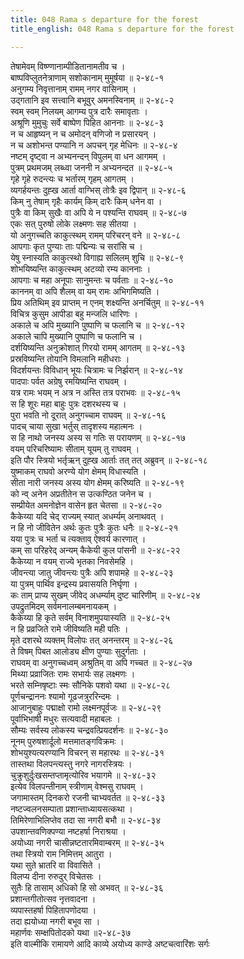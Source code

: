 ```yaml
---
title: 048 Rama s departure for the forest
title_english: 048 Rama s departure for the forest

---
```

<div class="audioEmbed"  caption="श्रीराम-हरिसीताराममूर्ति-घनपाठिभ्यां वचनम्" src="https://archive.org/download/Ramayana-recitation-Sriram-harisItArAmamUrti-Ghanapaati-v2/Kanda_2/Kanda_2_AYK-048-Shokamagnaa_Ayodhya.mp3"></div>

तेषामेवम् विष्ण्णानाम्पीडितानामतीव च ।  
बाष्पविप्लुतनेत्राणाम् सशोकानाम् मुमूर्षया ॥ २-४८-१  
अनुगम्य निवृत्तानाम् रामम् नगर वासिनाम् ।  
उद्गतानि इव सत्त्वानि बभूवुर् अमनस्विनाम् ॥ २-४८-२  
स्वम् स्वम् निलयम् आगम्य पुत्र दारैः समावृताः ।  
अश्रूणि मुमुचुः सर्वे बाष्पेण पिहित आननाः ॥ २-४८-३  
न च आहृष्यन् न च अमोदन् वणिजो न प्रसारयन् ।  
न च अशोभन्त पण्यानि न अपचन् गृह मेधिनः ॥ २-४८-४  
नष्टम् दृष्ट्वा न अभ्यनन्दन् विपुलम् वा धन आगमम् ।  
पुत्रम् प्रथमजम् लब्ध्वा जननी न अभ्यनन्दत ॥ २-४८-५  
गृहे गृहे रुदन्त्यः च भर्तारम् गृहम् आगतम् ।  
व्यगर्हयन्तः दुह्ख आर्ता वाग्भिस् तोत्रैः इव द्विपान् ॥ २-४८-६  
किम् नु तेषाम् गृहैः कार्यम् किम् दारैः किम् धनेन वा ।  
पुत्रैः वा किम् सुखैः वा अपि ये न पश्यन्ति राघवम् ॥ २-४८-७  
एकः सत् पुरुषो लोके लक्ष्मणः सह सीतया ।  
यो अनुगच्चति काकुत्स्थम् रामम् परिचरन् वने ॥ २-४८-८  
आपगाः कृत पुण्याः ताः पद्मिन्यः च सरांसि च ।  
येषु स्नास्यति काकुत्स्थो विगाह्य सलिलम् शुचि ॥ २-४८-९  
शोभयिष्यन्ति काकुत्स्थम् अटव्यो रम्य काननाः ।  
आपगाः च महा अनूपाः सानुमन्तः च पर्वताः ॥ २-४८-१०  
काननम् वा अपि शैलम् वा यम् रामः अभिगमिष्यति ।  
प्रिय अतिथिम् इव प्राप्तम् न एनम् शक्ष्यन्ति अनर्चितुम् ॥ २-४८-११  
विचित्र कुसुम आपीडा बहु मन्जलि धारिणः ।  
अकाले च अपि मुख्यानि पुष्पाणि च फलानि च ॥ २-४८-१२  
अकाले चापि मुख्यानि पुष्पाणि च फलानि च ।  
दर्शयिष्यन्ति अनुक्रोशात् गिरयो रामम् आगतम् ॥ २-४८-१३  
प्रस्रविष्यन्ति तोयानि विमलानि महीधराः ।  
विदर्शयन्तः विविधान् भूयः चित्रामः च निर्झरान् ॥ २-४८-१४  
पादपाः पर्वत अग्रेषु रमयिष्यन्ति राघवम् ।  
यत्र रामः भयम् न अत्र न अस्ति तत्र पराभवः ॥ २-४८-१५  
स हि शूरः महा बाहुः पुत्रः दशरथस्य च ।  
पुरा भवति नो दूरात् अनुगच्चाम राघवम् ॥ २-४८-१६  
पादच् चाया सुखा भर्तुस् तादृशस्य महात्मनः ।  
स हि नाथो जनस्य अस्य स गतिः स परायणम् ॥ २-४८-१७  
वयम् परिचरिष्यामः सीताम् यूयम् तु राघवम् ।  
इति पौर स्त्रियो भर्तृऋन् दुह्ख आर्ताः तत् तत् अब्रुवन् ॥ २-४८-१८  
युष्माकम् राघवो अरण्ये योग क्षेमम् विधास्यति ।  
सीता नारी जनस्य अस्य योग क्षेमम् करिष्यति ॥ २-४८-१९  
को न्व् अनेन अप्रतीतेन स उत्कण्ठित जनेन च ।  
सम्प्रीयेत अमनोज्ञेन वासेन हृत चेतसा ॥ २-४८-२०  
कैकेय्या यदि चेद् राज्यम् स्यात् अधर्म्यम् अनाथवत् ।  
न हि नो जीवितेन अर्थः कुतः पुत्रैः कुतः धनैः ॥ २-४८-२१  
यया पुत्रः च भर्ता च त्यक्ताव् ऐश्वर्य कारणात् ।  
कम् सा परिहरेद् अन्यम् कैकेयी कुल पांसनी ॥ २-४८-२२  
कैकेय्या न वयम् राज्ये भृतका निवसेमहि ।  
जीवन्त्या जातु जीवन्त्यः पुत्रैः अपि शपामहे ॥ २-४८-२३  
या पुत्रम् पार्थिव इन्द्रस्य प्रवासयति निर्घृणा ।  
कः ताम् प्राप्य सुखम् जीवेद् अधर्म्याम् दुष्ट चारिणीम् ॥ २-४८-२४  
उपद्रुतमिदम् सर्वमनालम्बमनायकम् ।  
कैकेय्या हि कृते सर्वम् विनाशमुपयास्यति ॥ २-४८-२५  
न हि प्रव्रजिते रामे जीविष्यति मही पतिः ।  
मृते दशरथे व्यक्तम् विलोपः तत् अनन्तरम् ॥ २-४८-२६  
ते विषम् पिबत आलोड्य क्षीण पुण्याः सुदुर्गताः ।  
राघवम् वा अनुगच्चध्वम् अश्रुतिम् वा अपि गच्चत ॥ २-४८-२७  
मिथ्या प्रव्राजितः रामः सभार्यः सह लक्ष्मणः ।  
भरते सम्निषृष्टाः स्मः सौनिके पशवो यथा ॥ २-४८-२८  
पूर्णचन्द्राननः श्यामो गूढजत्रुररिन्दमः ।  
आजानुबाहुः पद्माक्षो रामो लक्ष्मनपूर्वजः ॥ २-४८-२९  
पूर्वाभिभाषी मधुरः सत्यवादी महाबलः ।  
सौम्यः सर्वस्य लोकस्य चन्द्रवत्प्रियदर्शनः ॥ २-४८-३०  
नूनम् पुरुषशार्दूलो मत्तमातङ्गविक्रमः ।  
शोभयुश्यत्यरण्यानि विचरन् स महारथः ॥ २-४८-३१  
तास्तथा विलपन्त्यस्तु नगरे नागरस्त्रियः ।  
चुक्रुशुर्दुःखसम्तप्तामृत्योरिव भयागमे ॥ २-४८-३२  
इत्येव विलपन्तीनाम् स्त्रीणाम् वेश्मसु राघवम् ।  
जगामास्तम् दिनकरो रजनी चाभ्यवर्तत ॥ २-४८-३३  
नष्टज्वलनसम्पाता प्रशान्ताध्यायसत्कथा ।  
तिमिरेणाभिलिप्तेव तदा सा नगरी बभौ ॥ २-४८-३४  
उपशान्तवणिक्पण्या नष्टहर्षा निराश्रया ।  
अयोध्या नगरी चासीन्नष्टतारमिवाम्बरम् ॥ २-४८-३५  
तथा स्त्रियो राम निमित्तम् आतुरा ।  
यथा सुते भ्रातरि वा विवासिते ।  
विलप्य दीना रुरुदुर् विचेतसः ।  
सुतैः हि तासाम् अधिको हि सो अभवत् ॥ २-४८-३६  
प्रशान्तगीतोत्सव नृत्तवादना ।  
व्यपास्तहर्षा पिहितापणोदया ।  
तदा ह्ययोध्या नगरी बभूव सा ।  
महार्णवः सम्क्षपितोदको यथा ॥२-४८-३७  
इति वाल्मीकि रामायणे आदि काव्ये अयोध्य काण्डे अष्टचत्वारिंशः सर्गः